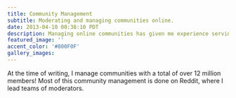 ```yaml
---
title: Community Management
subtitle: Moderating and managing communities online.
date: 2013-04-10 00:38:10 PDT
description: Managing online communities has given me experience serving people, removing inappropriate content from the web, and learning to be part of a team.
featured_image: ''
accent_color: '#800F0F'
gallery_images: 
---
```


At the time of writing, I manage communities with a total of over 12 million members! Most of this community management is done on Reddit, where I lead teams of moderators.
